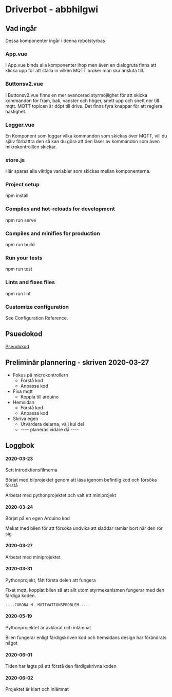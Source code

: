 # Driverbot - abbhilgwi

## Vad ingår
Dessa komponenter ingår i denna robotstyrbas

 ### App.vue
  I App.vue binds alla komponenter ihop men även en dialogruta finns att klicka upp för att ställa in vilken MQTT broker man ska ansluta   till.

 ### Buttonsv2.vue
  I Buttonsv2.vue finns en mer avancerad styrmöjlighet för att skicka kommandon för fram, bak, vänster och höger, snett upp och snett     ner till mqtt. MQTT topicen är döpt till drive. Det finns fyra knappar för att reglera hastighet.

### Logger.vue
  En Komponent som loggar vilka kommandon som skickas över MQTT, vill du själv förbättra den så kan du göra att den läser av kommandon     som även mikrokontrolllen skickar.

### store.js
  Här sparas alla viktiga variabler som skickas mellan komponenterna.

### Project setup
   npm install
### Compiles and hot-reloads for development
   npm run serve
### Compiles and minifies for production
   npm run build
### Run your tests
   npm run test
### Lints and fixes files
   npm run lint
### Customize configuration
   See Configuration Reference.

## Psuedokod

[Pseudokod](https://github.com/abbindustrigymnasium/driverbot-abbhilgwi/blob/master/Pseudokod.PNG)


## Preliminär plannering - skriven 2020-03-27

* Fokus på microkontrollern
  * Förstå kod
  * Anpassa kod
* Fixa mqtt
  * Koppla till arduino
* Hemsidan
  * Förstå kod
  * Anpassa kod
* Skriva egen
  * Utvärdera delarna, välj kul del
  * ---- planeras vidare då ----


## Loggbok

#### 2020-03-23

  Sett introdktionsfilmerna
  
  Börjat med bilprojektet genom att läsa igenom befintlig kod och försöka förstå
  
  Arbetat med pythonprojektet och valt ett miniprojekt
  
#### 2020-03-24

  Börjat på en egen Arduino kod
  
  Mekat med bilen för att försöka undvika att sladdar ramlar bort när den rör sig
  
#### 2020-03-27
  
  Arbetat med miniprojektet
  
#### 2020-03-31

  Pythonprojekt, fått första delen att fungera
  
  Fixat mqtt, kopplat bilen så att allt utom styrmekanismen fungerar med den färdiga koden. 
  
    ----CORONA M. MOTIVATIONSPROBLEM----
  
#### 2020-05-19

  Pythonprojektet är avklarat och inlämnat
  
  Bilen fungerar enligt färdigskriven kod och hemsidans design har förändrats något
  
#### 2020-06-01

  Tiden har lagts på att förstå den färdigskrivna koden
  
#### 2020-06-02

 Projektet är klart och inlämnat

